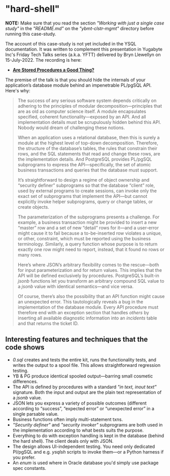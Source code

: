 # "hard-shell"

**NOTE:** Make sure that you read the section _"Working with just a single case study"_ in the _"README.md"_ on the _"ybmt-clstr-mgmt"_ directory before running this case-study.

The account of this case-study is not yet included in the YSQL documentation. It was written to complement this presentation in Yugabyte Inc's Friday Tech Talks series (a.k.a. YFTT) delivered by Bryn Llewellyn on 15-July-2022. The recording is here:

- **[Are Stored Procedures a Good Thing?](https://www.youtube.com/watch?v=SkDKrMEa-kA)**

The premise of the talk is that you should hide the internals of your application’s database module behind an impenetrable PL/pgSQL API. Here's why:

> The success of any serious software system depends critically on adhering to the principles of modular decomposition—principles that are as old as computer science itself. A module encapsulates specified, coherent functionality—exposed by an API. And all implementation details must be scrupulously hidden behind this API. Nobody would dream of challenging these notions.
>
> When an application uses a relational database, then this is surely a module at the highest level of top-down decomposition. Therefore, the structure of the database’s tables, the rules that constrain their rows, and the SQL statements that read and change these rows, are the implementation details. And PostgreSQL provides PL/pgSQL subprograms to express the API—specifically, the set of atomic business transactions and queries that the database must support.
>
> It’s straightforward to design a regime of object ownership and “security definer” subprograms so that the database “client” role, used by external programs to create sessions, can invoke only the exact set of subprograms that implement the API—but cannot explicitly invoke helper subprograms, query or change tables, or create objects.
>
> The parameterization of the subprograms presents a challenge. For example, a business transaction might be provided to insert a new “master” row and a set of new “detail” rows for it—and a user-error might cause it to fail because a to-be-inserted row violates a unique, or other, constraint, which must be reported using the business terminology. Similarly, a query function whose purpose is to return exactly one row might need to report, instead, that it found no rows or many rows.
>
> Here’s where JSON’s arbitrary flexibility comes to the rescue—both for input parameterization and for return values. This implies that the API will be defined exclusively by procedures. PostgreSQL’s built-in _jsonb_ functions let you transform an arbitrary compound SQL value to a _jsonb_ value with identical semantics—and vice versa.
>
> Of course, there’s also the possibility that an API function might cause an unexpected error. This tautologically reveals a bug in the implementation of the database module. Every API procedure must therefore end with an exception section that handles _others_ by inserting all available diagnostic information into an _incidents_ table and that returns the ticket ID.

## Interesting features and techniques that the code shows

- _0.sql_ creates and tests the entire kit, runs the functionality tests, and writes the output to a spool file. This allows straightforward regression testing.
- YB & PG produce identical spooled output—barring small cosmetic differences.
- The API is defined by procedures with a standard _"in text, inout text"_ signature. Both the input and output are the plain text representation of a _jsonb_ value.
- JSON lets you express a variety of possible outcomes (different according to “success”, “expected error” or “unexpected error” in a single parsable value. 
- Business functions often imply multi-statement txns. 
- _"Security definer"_ and _"security invoker"_ subprograms are both used in the implementation according to what bests suits the purpose. 
- Everything to do with exception handling is kept in the database (behind the hard shell). The client deals only with JSON. 
- The design allows UI-independent testing. You need only dedicated Pl/pgSQL and e.g. _ysqlsh_ scripts to invoke them—or a Python harness if you prefer.
- An _enum_ is used where in Oracle database you'd simply use package spec constants.